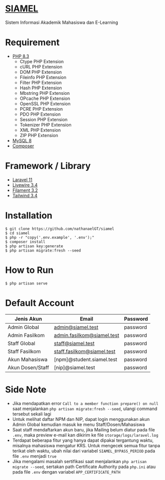 # [SIAMEL](https://github.com/NathanaelGT/siamel)
<p>Sistem Informasi Akademik Mahasiswa dan E-Learning</p>

# Requirement
- [PHP 8.3](https://php.net)
    - Ctype PHP Extension
    - cURL PHP Extension
    - DOM PHP Extension
    - Fileinfo PHP Extension
    - Filter PHP Extension
    - Hash PHP Extension
    - Mbstring PHP Extension
    - OPcache PHP Extension
    - OpenSSL PHP Extension
    - PCRE PHP Extension
    - PDO PHP Extension
    - Session PHP Extension
    - Tokenizer PHP Extension
    - XML PHP Extension
    - ZIP PHP Extension
- [MySQL 8](https://www.mysql.com)
- [Composer](https://getcomposer.org)

# Framework / Library
- [Laravel 11](https://laravel.com)
- [Livewire 3.4](https://livewire.laravel.com)
- [Filament 3.2](https://filamentphp.com)
- [Tailwind 3.4](https://tailwindcss.com)

# Installation
```shell
$ git clone https://github.com/nathanaelGT/siamel
$ cd siamel
$ php -r "copy('.env.example', '.env');"
$ composer install
$ php artisan key:generate
$ php artisan migrate:fresh --seed
```

# How to Run
```shell
$ php artisan serve
```

# Default Account
| Jenis Akun       | Email                      | Password |
|------------------|----------------------------|----------|
| Admin Global     | admin@siamel.test          | password |
| Admin Fasilkom   | admin.fasilkom@siamel.test | password |
| Staff Global     | staff@siamel.test          | password |
| Staff Fasilkom   | staff.fasilkom@siamel.test | password |
| Akun Mahasiswa   | [npm]@student.siamel.test  | password |
| Akun Dosen/Staff | [nip]@siamel.test          | password |

# Side Note
- Jika mendapatkan error `Call to a member function prepare() on null` saat
  menjalankan `php artisan migrate:fresh --seed`, ulangi command tersebut sekali lagi
- Untuk melihat daftar NPM dan NIP, dapat login menggunakan akun Admin Global kemudian masuk ke menu
  Staff/Dosen/Mahasiswa
- Saat staff mendaftarkan akun baru, jika Mailing belum diatur pada file `.env`, maka preview e-mail kan dikirim ke
  file `storage/logs/laravel.log`
- Terdapat beberapa fitur yang hanya dapat dipakai tergantung waktu, misalnya mahasiswa mengatur KRS. Untuk mengecek
  semua fitur tanpa terikat oleh waktu, ubah nilai dari variabel `SIAMEL_BYPASS_PERIOD` pada file `.env` menjadi `true`
- Jika mengalami masalah sertifikasi saat menjalankan `php artisan migrate --seed`, sertakan path Certificate Authority
  pada `php.ini` atau pada file `.env` dengan variabel `APP_CERTIFICATE_PATH`
